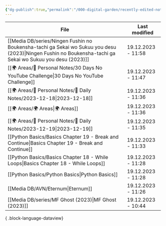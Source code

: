 ```yaml
---
{"dg-publish":true,"permalink":"/000-digital-garden/recently-edited-notes/","dgPassFrontmatter":true,"noteIcon":"1","created":"2023-12-14T09:05:52.599+05:30","updated":"2023-12-14T09:12:44.868+05:30"}
---
```


| File                                                                                                                                                          | Last modified      |
| ------------------------------------------------------------------------------------------------------------------------------------------------------------- | ------------------ |
| [[Media DB/series/Ningen Fushin no Boukensha-tachi ga Sekai wo Sukuu you desu (2023)\|Ningen Fushin no Boukensha-tachi ga Sekai wo Sukuu you desu (2023)]] | 19.12.2023 - 11:58 |
| [[🌍 Areas/📧 Personal Notes/30 Days No YouTube Challenge\|30 Days No YouTube Challenge]]                                                                  | 19.12.2023 - 11:47 |
| [[🌍 Areas/📧 Personal Notes/📓 Daily Notes/2023-12-18\|2023-12-18]]                                                                                       | 19.12.2023 - 11:36 |
| [[🌍 Areas/🌍 Areas\|🌍 Areas]]                                                                                                                            | 19.12.2023 - 11:36 |
| [[🌍 Areas/📧 Personal Notes/📓 Daily Notes/2023-12-19\|2023-12-19]]                                                                                       | 19.12.2023 - 11:35 |
| [[Python Basics/Basics Chapter 19 - Break and Continue\|Basics Chapter 19 - Break and Continue]]                                                           | 19.12.2023 - 11:33 |
| [[Python Basics/Basics Chapter 18 - While Loops\|Basics Chapter 18 - While Loops]]                                                                         | 19.12.2023 - 11:28 |
| [[Python Basics/Python Basics\|Python Basics]]                                                                                                             | 19.12.2023 - 11:28 |
| [[Media DB/AVN/Eternum\|Eternum]]                                                                                                                          | 19.12.2023 - 11:26 |
| [[Media DB/series/MF Ghost (2023)\|MF Ghost (2023)]]                                                                                                       | 19.12.2023 - 10:44 |

{ .block-language-dataview}